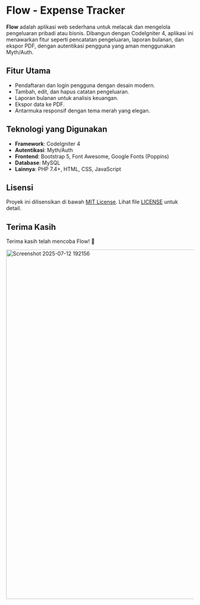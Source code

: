# Flow - Expense Tracker

**Flow** adalah aplikasi web sederhana untuk melacak dan mengelola pengeluaran pribadi atau bisnis. Dibangun dengan CodeIgniter 4, aplikasi ini menawarkan fitur seperti pencatatan pengeluaran, laporan bulanan, dan ekspor PDF, dengan autentikasi pengguna yang aman menggunakan Myth/Auth.

## Fitur Utama
- Pendaftaran dan login pengguna dengan desain modern.
- Tambah, edit, dan hapus catatan pengeluaran.
- Laporan bulanan untuk analisis keuangan.
- Ekspor data ke PDF.
- Antarmuka responsif dengan tema merah yang elegan.

## Teknologi yang Digunakan
- **Framework**: CodeIgniter 4
- **Autentikasi**: Myth/Auth
- **Frontend**: Bootstrap 5, Font Awesome, Google Fonts (Poppins)
- **Database**: MySQL
- **Lainnya**: PHP 7.4+, HTML, CSS, JavaScript

## Lisensi
Proyek ini dilisensikan di bawah [MIT License](https://opensource.org/licenses/MIT). Lihat file [LICENSE](LICENSE) untuk detail.

## Terima Kasih
Terima kasih telah mencoba Flow! 🚀

<img width="1808" height="939" alt="Screenshot 2025-07-12 192156" src="https://github.com/user-attachments/assets/90c06078-e0b7-4e70-a1ce-3b7e741f6d16" />
